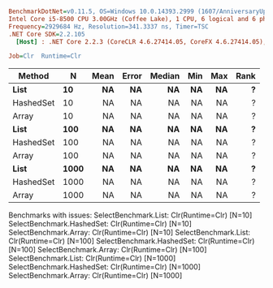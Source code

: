 ``` ini

BenchmarkDotNet=v0.11.5, OS=Windows 10.0.14393.2999 (1607/AnniversaryUpdate/Redstone1)
Intel Core i5-8500 CPU 3.00GHz (Coffee Lake), 1 CPU, 6 logical and 6 physical cores
Frequency=2929684 Hz, Resolution=341.3337 ns, Timer=TSC
.NET Core SDK=2.2.105
  [Host] : .NET Core 2.2.3 (CoreCLR 4.6.27414.05, CoreFX 4.6.27414.05), 64bit RyuJIT

Job=Clr  Runtime=Clr  

```
|    Method |    N | Mean | Error | Median | Min | Max | Rank |
|---------- |----- |-----:|------:|-------:|----:|----:|-----:|
|      **List** |   **10** |   **NA** |    **NA** |     **NA** |  **NA** |  **NA** |    **?** |
| HashedSet |   10 |   NA |    NA |     NA |  NA |  NA |    ? |
|     Array |   10 |   NA |    NA |     NA |  NA |  NA |    ? |
|      **List** |  **100** |   **NA** |    **NA** |     **NA** |  **NA** |  **NA** |    **?** |
| HashedSet |  100 |   NA |    NA |     NA |  NA |  NA |    ? |
|     Array |  100 |   NA |    NA |     NA |  NA |  NA |    ? |
|      **List** | **1000** |   **NA** |    **NA** |     **NA** |  **NA** |  **NA** |    **?** |
| HashedSet | 1000 |   NA |    NA |     NA |  NA |  NA |    ? |
|     Array | 1000 |   NA |    NA |     NA |  NA |  NA |    ? |

Benchmarks with issues:
  SelectBenchmark.List: Clr(Runtime=Clr) [N=10]
  SelectBenchmark.HashedSet: Clr(Runtime=Clr) [N=10]
  SelectBenchmark.Array: Clr(Runtime=Clr) [N=10]
  SelectBenchmark.List: Clr(Runtime=Clr) [N=100]
  SelectBenchmark.HashedSet: Clr(Runtime=Clr) [N=100]
  SelectBenchmark.Array: Clr(Runtime=Clr) [N=100]
  SelectBenchmark.List: Clr(Runtime=Clr) [N=1000]
  SelectBenchmark.HashedSet: Clr(Runtime=Clr) [N=1000]
  SelectBenchmark.Array: Clr(Runtime=Clr) [N=1000]
